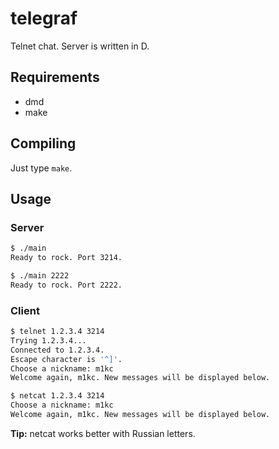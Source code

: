 telegraf
========

Telnet chat. Server is written in D.


Requirements
------------

* dmd
* make


Compiling
---------

Just type `make`.


Usage
-----

### Server

```sh
$ ./main
Ready to rock. Port 3214.
```

```sh
$ ./main 2222
Ready to rock. Port 2222.
```

### Client

```sh
$ telnet 1.2.3.4 3214
Trying 1.2.3.4...
Connected to 1.2.3.4.
Escape character is '^]'.
Choose a nickname: m1kc
Welcome again, m1kc. New messages will be displayed below.
```

```sh
$ netcat 1.2.3.4 3214
Choose a nickname: m1kc
Welcome again, m1kc. New messages will be displayed below.
```

**Tip:** netcat works better with Russian letters.

